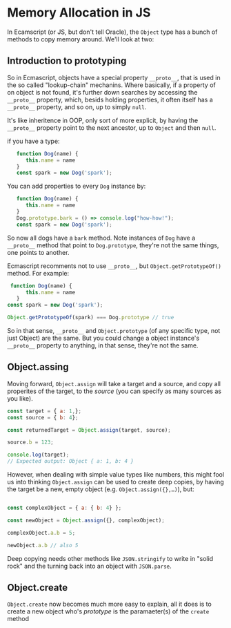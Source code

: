 # Memory Allocation in JS

In Ecamscript (or JS, but don't tell Oracle), the `Object` type has a bunch of methods to copy memory around. We'll look at two:


## Introduction to prototyping

So in Ecmascript, objects have a special property `__proto__`, that is used in the so called "lookup-chain" mechanins. Where basically, 
if a property of on object is not found, it's further down searches by accessing the `__proto__` property, which, besids holding properties, it often itself has
a `__proto__` property, and so on, up to simply `null`.

It's like inheritence in OOP, only sort of more explicit, by having the `__proto__` property point to the next ancestor, up to `Object` and then `null`.

if you have a type:

```js
   function Dog(name) {
      this.name = name
   }
   const spark = new Dog('spark');
```

You can add properties to every `Dog` instance by:

```js
   function Dog(name) {
      this.name = name
   }
   Dog.prototype.bark = () => console.log("how-how!"); 
   const spark = new Dog('spark');
```

So now all dogs have a `bark` method. Note instances of `Dog` have a `__proto__` method that point to `Dog.prototype`, they're not the same things, one points to another.

Ecmascript recomments not to use `__proto__`, but `Object.getPrototypeOf()` method. For example:

```js
 function Dog(name) {
      this.name = name
   }
const spark = new Dog('spark');

Object.getPrototypeOf(spark) === Dog.prototype // true
```
So in that sense, `__proto__` and `Object.prototype` (of any specific type, not just Object) are the same. But you could change a object instance's `__proto__` property to anything, in that sense, they're not the same.


## Object.assing


Moving forward, `Object.assign` will take a target and a source, and copy all properites of the target, to the _source_ (you can specify as many sources as you like).

```js
const target = { a: 1,};
const source = { b: 4};

const returnedTarget = Object.assign(target, source);

source.b = 123;

console.log(target);
// Expected output: Object { a: 1, b: 4 }

```

However, when dealing with simple value types like numbers, this might fool us into thinking `Object.assign` can be used to create deep copies, by having the target be a new, empty object (e.g. `Object.assign({},…)`), but:

```js

const complexObject = { a: { b: 4} };

const newObject = Object.assign({}, complexObject);

complexObject.a.b = 5;

newObject.a.b // also 5
```

Deep copying needs other methods like `JSON.stringify` to write in "solid rock" and the turning back into an object with `JSON.parse`.


## Object.create

`Object.create` now becomes much more easy to explain, all it does is to create a new object who's _prototype_ is the paramaeter(s) of the `create` method
